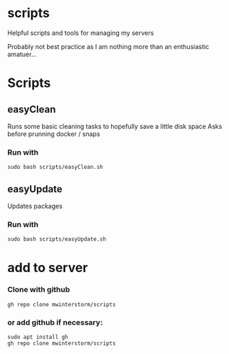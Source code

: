 # scripts
Helpful scripts and tools for managing my servers

Probably not best practice as I am nothing more than an enthusiastic amatuer...

# Scripts
## easyClean
Runs some basic cleaning tasks to hopefully save a little disk space
Asks before prunning docker / snaps

### Run with 
```
sudo bash scripts/easyClean.sh
```
## easyUpdate
Updates packages

### Run with 
```
sudo bash scripts/easyUpdate.sh
```

# add to server
### Clone with github
```
gh repo clone mwinterstorm/scripts
```
### or add github if necessary:
```
sudo apt install gh
gh repo clone mwinterstorm/scripts
```
